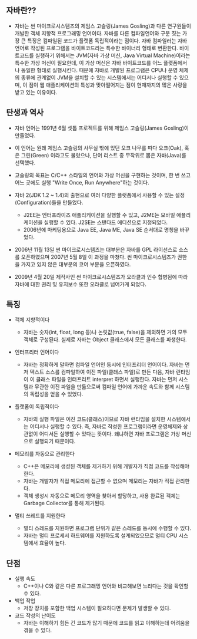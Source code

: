 ## 자바란??

- 자바는 썬 마이크로시스템즈의 제임스 고슬링(James Gosling)과 다른 연구원들이 개발한 객체 지향적 프로그래밍 언어이다.
  자바를 다른 컴파일언어와 구분 짓는 가장 큰 특징은 컴파일된 코드가 플랫폼 독립적이라는 점이다. 자바 컴파일러는 자바 언어로 작성된 프로그램을 바이트코드라는 특수한 바이너리 형태로 변환한다. 바이트코드를 실행하기 위해서는 JVM(자바 가상 머신, Java Virtual Machine)이라는 특수한 가상 머신이 필요한데, 이 가상 머신은 자바 바이트코드를 어느 플랫폼에서나 동일한 형태로 실행시킨다. 때문에 자바로 개발된 프로그램은 CPU나 운영 체제의 종류에 관계없이 JVM을 설치할 수 있는 시스템에서는 어디서나 실행할 수 있으며, 이 점이 웹 애플리케이션의 특성과 맞아떨어지는 점이 현재까지의 많은 사랑을 받고 있는 이유이다.

## 탄생과 역사

- 자바 언어는 1991년 6월 셋톱 프로젝트를 위해 제임스 고슬링(James Gosling)이 만들었다.

- 이 언어는 원래 제임스 고슬링의 사무실 밖에 있던 오크 나무를 따다 오크(Oak), 혹은 그린(Green) 이라고도 불렀으나, 단어 리스트 중 무작위로 뽑은 자바(Java)를 선택했다.

- 고슬링의 목표는 C/C++ 스타일의 언어와 가상 머신을 구현하는 것이며, 한 번 쓰고 어느 곳에도 실행 "Write Once, Run Anywhere"하는 것이다.

- 자바 2(JDK 1.2 ~ 1.4)의 출현으로 여러 다양한 플랫폼에서 사용할 수 있는 설정(Configuration)들을 만들었다.

  - J2EE는 엔터프라이즈 애플리케이션을 실행할 수 있고, J2ME는 모바일 애플리케이션을 실행할 수 있다. J2SE는 스탠다드 에디션으로 지정되었다.
  - 2006년에 마케팅용으로 Java EE, Java ME, Java SE 순서대로 명칭을 바꾸었다.

- 2006년 11월 13일 썬 마이크로시스템즈는 대부분은 자바를 GPL 라이선스로 소스를 오픈하였으며 2007년 5월 8일 이 과정을 마쳤다. 썬 마이크로시스템즈가 권한을 가지고 있지 않은 대부분의 코어 부분을 오픈하였다.

- 2009년 4월 20일 제작사인 썬 마이크로시스템즈가 오라클과 인수 합병됨에 따라 자바에 대한 권리 및 유지보수 또한 오라클로 넘어가게 되었다.

## 특징

- 객체 지향적이다

  - 자바는 숫자(int, float, long 등)나 논릿값(true, false)을 제외하면 거의 모두 객체로 구성된다. 실제로 자바는 Object 클래스에서 모든 클래스를 파생한다.

- 인터프리터 언어이다

  - 자바는 정확하게 말하면 컴파일 언어인 동시에 인터프리터 언어이다. 자바는 먼저 텍스트 소스를 컴파일하여 이진 파일(클래스 파일)로 만든 다음, 자바 런타임이 이 클래스 파일을 인터프리트 interpret 하면서 실행한다. 자바는 먼저 시스템과 무관한 이진 파일을 만듦으로써 컴파일 언어에 가까운 속도와 함께 시스템의 독립성을 얻을 수 있었다.

- 플랫폼이 독립적이다

  - 자바의 실행 파일은 이진 코드(클래스)이므로 자바 런타임을 설치한 시스템에서는 어디서나 실행할 수 있다. 즉, 자바로 작성한 프로그램이라면 운영체제와 상관없이 어디서든 실행할 수 있다는 뜻이다. 왜냐하면 자바 프로그램은 가상 머신으로 실행되기 때문이다.

- 메모리를 자동으로 관리한다

  - C++은 메모리에 생성된 객체를 제거하기 위해 개발자가 직접 코드를 작성해야한다.
  - 자바는 개발자가 직접 메모리에 접근할 수 없으며 메모리는 자바가 직접 관리한다.
  - 객체 생성시 자동으로 메모리 영역을 찾아서 할당하고, 사용 완료된 객체는 Garbage Collector를 통해 제거된다.

- 멀티 쓰레드를 지원한다

  - 멀티 스레드를 지원하면 프로그램 단위가 같은 스레드를 동시에 수행할 수 있다.
  - 자바는 멀티 프로세서 하드웨어를 지원하도록 설계되었으므로 멀티 CPU 시스템에서 효율이 높다.

## 단점

- 실행 속도
  - C++이나 C와 같은 다른 프로그래밍 언어와 비교해보면 느리다는 것을 확인할 수 있다.
- 백업 작업
  - 저장 장치를 포함한 백업 시스템이 필요하다면 문제가 발생할 수 있다.
- 코드 작성의 난이도
  - 자바는 이해하기 힘든 긴 코드가 많기 때문에 코드를 읽고 이해하는데 어려움을 겪을 수 있다.
